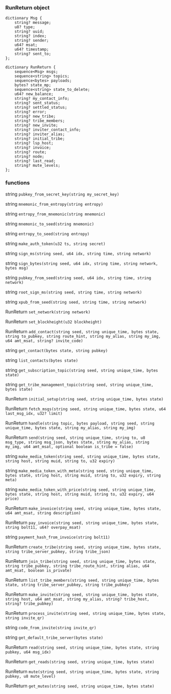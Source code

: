 ### RunReturn object

```
dictionary Msg {
    string? message;
    u8? type;
    string? uuid;
    string? index;
    string? sender;
    u64? msat;
    u64? timestamp;
    string? sent_to;
};
```

```
dictionary RunReturn {
    sequence<Msg> msgs;
    sequence<string> topics;
    sequence<bytes> payloads;
    bytes? state_mp;
    sequence<string> state_to_delete;
    u64? new_balance;
    string? my_contact_info;
    string? sent_status;
    string? settled_status;
    string? error;
    string? new_tribe;
    string? tribe_members;
    string? new_invite;
    string? inviter_contact_info;
    string? inviter_alias;
    string? initial_tribe;
    string? lsp_host;
    string? invoice;
    string? route;
    string? node;
    string? last_read;
    string? mute_levels;
};
```

### functions

string `pubkey_from_secret_key(string my_secret_key)`

string `mnemonic_from_entropy(string entropy)`

string `entropy_from_mnemonic(string mnemonic)`

string `mnemonic_to_seed(string mnemonic)`

string `entropy_to_seed(string entropy)`

string `make_auth_token(u32 ts, string secret)`

string `sign_ms(string seed, u64 idx, string time, string network)`

string `sign_bytes(string seed, u64 idx, string time, string network, bytes msg)`

string `pubkey_from_seed(string seed, u64 idx, string time, string network)`

string `root_sign_ms(string seed, string time, string network)`

string `xpub_from_seed(string seed, string time, string network)`

RunReturn `set_network(string network)`

RunReturn `set_blockheight(u32 blockheight)`

RunReturn `add_contact(string seed, string unique_time, bytes state, string to_pubkey, string route_hint, string my_alias, string my_img, u64 amt_msat, string? invite_code)`

string `get_contact(bytes state, string pubkey)`

string `list_contacts(bytes state)`

string `get_subscription_topic(string seed, string unique_time, bytes state)`

string `get_tribe_management_topic(string seed, string unique_time, bytes state)`

RunReturn `initial_setup(string seed, string unique_time, bytes state)`

RunReturn `fetch_msgs(string seed, string unique_time, bytes state, u64 last_msg_idx, u32? limit)`

RunReturn `handle(string topic, bytes payload, string seed, string unique_time, bytes state, string my_alias, string my_img)`

RunReturn `send(string seed, string unique_time, string to, u8 msg_type, string msg_json, bytes state, string my_alias, string my_img, u64 amt_msat, optional boolean is_tribe = false)`

string `make_media_token(string seed, string unique_time, bytes state, string host, string muid, string to, u32 expiry)`

string `make_media_token_with_meta(string seed, string unique_time, bytes state, string host, string muid, string to, u32 expiry, string meta)`

string `make_media_token_with_price(string seed, string unique_time, bytes state, string host, string muid, string to, u32 expiry, u64 price)`

RunReturn `make_invoice(string seed, string unique_time, bytes state, u64 amt_msat, string description)`

RunReturn `pay_invoice(string seed, string unique_time, bytes state, string bolt11, u64? overpay_msat)`

string `payment_hash_from_invoice(string bolt11)`

RunReturn `create_tribe(string seed, string unique_time, bytes state, string tribe_server_pubkey, string tribe_json)`

RunReturn `join_tribe(string seed, string unique_time, bytes state, string tribe_pubkey, string tribe_route_hint, string alias, u64 amt_msat, boolean is_private)`

RunReturn `list_tribe_members(string seed, string unique_time, bytes state, string tribe_server_pubkey, string tribe_pubkey)`

RunReturn `make_invite(string seed, string unique_time, bytes state, string host, u64 amt_msat, string my_alias, string? tribe_host, string? tribe_pubkey)`

RunReturn `process_invite(string seed, string unique_time, bytes state, string invite_qr)`

string `code_from_invite(string invite_qr)`

string `get_default_tribe_server(bytes state)`

RunReturn `read(string seed, string unique_time, bytes state, string pubkey, u64 msg_idx)`

RunReturn `get_reads(string seed, string unique_time, bytes state)`

RunReturn `mute(string seed, string unique_time, bytes state, string pubkey, u8 mute_level)`

RunReturn `get_mutes(string seed, string unique_time, bytes state)`
